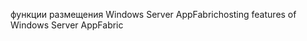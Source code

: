 <span data-ttu-id="df280-101">функции размещения Windows Server AppFabric</span><span class="sxs-lookup"><span data-stu-id="df280-101">hosting features of Windows Server AppFabric</span></span>